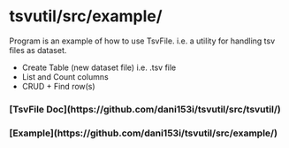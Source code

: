 # tsvutil/src/example/
Program is an example of how to use TsvFile.
i.e. a utility for handling tsv files as dataset.
* Create Table (new dataset file) i.e. .tsv file
* List and Count columns
* CRUD + Find row(s)

<h3>[TsvFile Doc](https://github.com/dani153i/tsvutil/src/tsvutil/)</h3>
<h3>[Example](https://github.com/dani153i/tsvutil/src/example/)</h3>